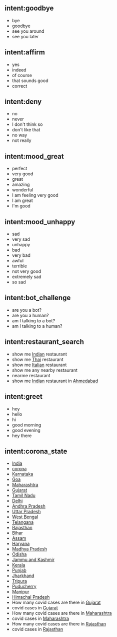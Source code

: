 ## intent:goodbye
- bye
- goodbye
- see you around
- see you later

## intent:affirm
- yes
- indeed
- of course
- that sounds good
- correct

## intent:deny
- no
- never
- I don't think so
- don't like that
- no way
- not really

## intent:mood_great
- perfect
- very good
- great
- amazing
- wonderful
- I am feeling very good
- I am great
- I'm good

## intent:mood_unhappy
- sad
- very sad
- unhappy
- bad
- very bad
- awful
- terrible
- not very good
- extremely sad
- so sad

## intent:bot_challenge
- are you a bot?
- are you a human?
- am I talking to a bot?
- am I talking to a human?


## intent:restaurant_search
- show me [Indian](hotel) restaurant
- show me [Thai](hotel) restaurant
- show me [Italian](hotel) restaurant
- show me any nearby restaurant
- nearme restaurant
- show me [Indian](hotel) restaurant in [Ahmedabad](location)



## intent:greet
- hey
- hello
- hi
- good morning
- good evening
- hey there

## intent:corona_state
- [India](state)
- [corona](state)
- [Karnataka](state)
- [Goa](state)
- [Maharashtra](state)
- [Gujarat](state)
- [Tamil Nadu](state)
- [Delhi](state)
- [Andhra Pradesh](state)
- [Uttar Pradesh](state)
- [West Bengal](state)
- [Telangana](state)
- [Rajasthan](state)
- [Bihar](state)
- [Assam](state)
- [Haryana](state)
- [Madhya Pradesh](state)
- [Odisha](state)
- [Jammu and Kashmir](state)
- [Kerala](state)
- [Punjab](state)
- [Jharkhand](state)
- [Tripura](state)
- [Puducherry](state)
- [Manipur](state)
- [Himachal Pradesh](state)
- How many covid cases are there in [Gujarat](state)
- covid cases in [Gujarat](state)
- How many covid cases are there in [Maharashtra](state)
- covid cases in [Maharashtra](state)
- How many covid cases are there in [Rajasthan](state)
- covid cases in [Rajasthan](state)

